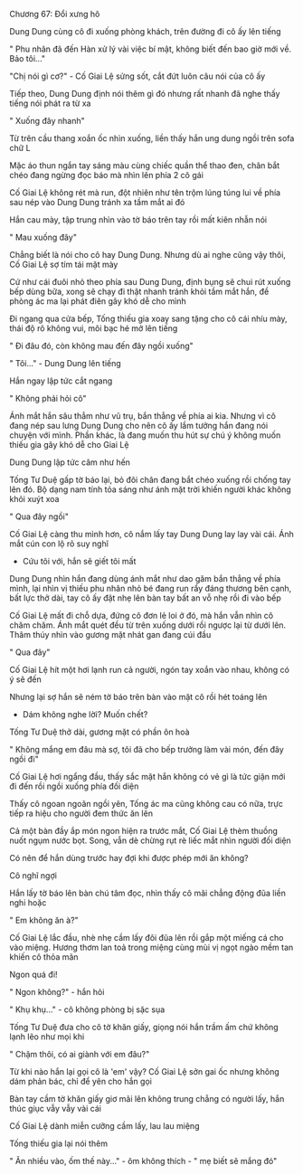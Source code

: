 




Chương 67: Đổi xưng hô

Dung Dung cùng cô đi xuống phòng khách, trên đường đi cô ấy lên tiếng

" Phu nhân đã đến Hàn xử lý vài việc bí mật, không biết đến bao giờ mới về. Bảo tôi..."

"Chị nói gì cơ?" - Cố Giai Lệ sửng sốt, cắt đứt luôn câu nói của cô ấy

Tiếp theo, Dung Dung định nói thêm gì đó nhưng rất nhanh đã nghe thấy tiếng nói phát ra từ xa

" Xuống đây nhanh"

Từ trên cầu thang xoắn ốc nhìn xuống, liền thấy hắn ung dung ngồi trên sofa chữ L

Mặc áo thun ngắn tay sáng màu cùng chiếc quần thể thao đen, chân bắt chéo đang ngừng đọc báo mà nhìn lên phía 2 cô gái

Cố Giai Lệ không rét mà run, đột nhiên như tên trộm lúng túng lui về phía sau nép vào Dung Dung tránh xa tầm mắt ai đó

Hắn cau mày, tập trung nhìn vào tờ báo trên tay rồi mất kiên nhẫn nói

" Mau xuống đây"


Chẳng biết là nói cho cô hay Dung Dung. Nhưng dù ai nghe cũng vậy thôi, Cố Giai Lệ sợ tím tái mặt mày

Cứ như cái đuôi nhỏ theo phía sau Dung Dung, định bụng sẽ chui rút xuống bếp dùng bữa, xong sẽ chạy đi thật nhanh tránh khỏi tầm mắt hắn, đề phòng ác ma lại phát điên gây khó dễ cho mình

Đi ngang qua cửa bếp, Tống thiếu gia xoay sang tặng cho cô cái nhíu mày, thái độ rõ không vui, môi bạc hé mở lên tiếng

" Đi đâu đó, còn không mau đến đây ngồi xuống"

" Tôi..." - Dung Dung lên tiếng

Hắn ngay lập tức cắt ngang

" Không phải hỏi cô"

Ánh mắt hắn sâu thẳm như vũ trụ, bắn thẳng về phía ai kia. Nhưng vì cô đang nép sau lưng Dung Dung cho nên cô ấy lầm tưởng hắn đang nói chuyện với mình. Phần khác, là đang muốn thu hút sự chú ý không muốn thiếu gia gây khó dễ cho Giai Lệ

Dung Dung lập tức câm như hến

Tống Tư Duệ gấp tờ báo lại, bỏ đôi chân đang bắt chéo xuống rồi chống tay lên đó. Bộ dạng nam tính tỏa sáng như ánh mặt trời khiến người khác không khỏi xuýt xoa

" Qua đây ngồi"

Cố Giai Lệ càng thu mình hơn, cô nắm lấy tay Dung Dung lay lay vài cái. Ánh mắt cún con lộ rõ suy nghĩ

- Cứu tôi với, hắn sẽ giết tôi mất

Dung Dung nhìn hắn đang dùng ánh mắt như dao găm bắn thẳng về phía mình, lại nhìn vị thiếu phu nhân nhỏ bé đang run rẩy đáng thương bên cạnh, bất lực thở dài, tay cô ấy đặt nhẹ lên bàn tay bất an vỗ nhẹ rồi đi vào bếp

Cố Giai Lệ mất đi chỗ dựa, đứng cô đơn lẻ loi ở đó, mà hắn vẫn nhìn cô chăm chăm. Ánh mắt quét đều từ trên xuống dưới rồi ngược lại từ dưới lên. Thâm thúy nhìn vào gương mặt nhát gan đang cúi đầu


" Qua đây"

Cố Giai Lệ hít một hơi lạnh run cả người, ngón tay xoắn vào nhau, không có ý sẽ đến

Nhưng lại sợ hắn sẽ ném tờ báo trên bàn vào mặt cô rồi hét toáng lên

- Dám không nghe lời? Muốn chết?

Tống Tư Duệ thở dài, gương mặt có phần ôn hoà

" Không mắng em đâu mà sợ, tôi đã cho bếp trưởng làm vài món, đến đây ngồi đi"

Cố Giai Lệ hơi ngẩng đầu, thấy sắc mặt hắn không có vẻ gì là tức giận mới đi đến rồi ngồi xuống phía đối diện



Thấy cô ngoan ngoãn ngồi yên, Tống ác ma cũng không cau có nữa, trực tiếp ra hiệu cho người đem thức ăn lên

Cả một bàn đầy ắp món ngon hiện ra trước mắt, Cố Giai Lệ thèm thuồng nuốt ngụm nước bọt. Song, vẫn dè chừng rụt rè liếc mắt nhìn người đối diện

Có nên để hắn dùng trước hay đợi khi được phép mới ăn không?

Cô nghĩ ngợi

Hắn lấy tờ báo lên bàn chú tâm đọc, nhìn thấy cô mãi chẳng động đũa liền nghi hoặc

" Em không ăn à?"

Cố Giai Lệ lắc đầu, nhè nhẹ cầm lấy đôi đũa lên rồi gắp một miếng cá cho vào miệng. Hương thơm lan toả trong miệng cùng mùi vị ngọt ngào mềm tan khiến cô thỏa mãn

Ngon quá đi!

" Ngon không?" - hắn hỏi

" Khụ khụ..." - cô không phòng bị sặc sụa

Tống Tư Duệ đưa cho cô tờ khăn giấy, giọng nói hắn trầm ấm chứ không lạnh lẽo như mọi khi

" Chậm thôi, có ai giành với em đâu?"

Từ khi nào hắn lại gọi cô là 'em' vậy? Cố Giai Lệ sởn gai ốc nhưng không dám phản bác, chỉ để yên cho hắn gọi

Bàn tay cầm tờ khăn giấy giơ mãi lên không trung chẳng có người lấy, hắn thúc giục vẫy vẫy vài cái

Cố Giai Lệ dành miễn cưỡng cầm lấy, lau lau miệng

Tống thiếu gia lại nói thêm

" Ăn nhiều vào, ốm thế này..." - ôm không thích - " mẹ biết sẽ mắng đó"





